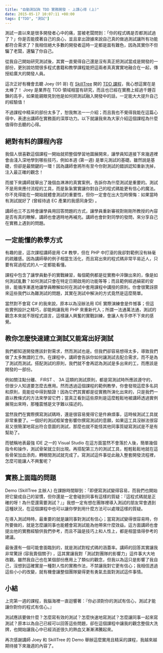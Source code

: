 ```yaml
---
title: "自動測試與 TDD 實務開發 - 上課心得 (上)"
date: 2015-05-17 10:07:11 +08:00
tags: ["TDD", "測試"]
---
```


測試一直以來是很多開發者心中的痛，當被老闆問到：「你的程式碼是否都測試過了？」你是否能摸著自己的良心，並且拿出證據來說自己真的做過測試讓所有功能都符合需求了？我相信絕大多數的開發者這時一定都是面有難色，因為其實你不但騙了老闆，還騙了你自己。

從我自己開始研究測試後，其實一直覺得自己還是沒有真正把測試當成是開發的一部份，更別說坊間很多程式書籍和教學課程能把這兩者真真實實地融合在一起，傳授給廣大的開發人員。

這次正好有機會去聽 Joey (91 哥) 在 [SkillTree](http://skilltree.my/) 開的 [TDD 課程](http://skilltree.my/events/ebg)，我心想這實在是太棒了！ Joey 是業界在 TDD 領域相當有研究，而且也已經在實務上經過千錘百鍊的高手，如果能親眼見到他是如何把測試融入開發中的話，一定能大大提升自己的經驗值！

不過課程中精采的部份太多了，恕我無法一一介紹；而且我也不覺得我能在這篇心得中，表達出講師在實務面的深厚功力。以下就讓我來為大家介紹這個課程為什麼值得你去聽的心得。

<!-- more -->

## 絕對有料的課程內容

我個人很喜歡這個課程一開始就把整個學習地圖展開來，讓學員知道接下來幾週裡會由淺入深地學到哪些技巧，例如本週 (第一週) 是單元測試的基礎。雖然說是基礎，但卻是最關鍵的一環！因為講師會將所有至今你對測試的錯誤認知重新洗掉，注入最正確的觀念！

而接下來講師就舉出了幾個血淋淋的真實案例，告訴你為什麼測試是重要的。測試不是用來應付流程的工具，而是紥紥實實讓你對自己的程式碼能更有信心的魔法。你不見得能在一開始就體會測試的重要性，但你一定會在出大包時懊悔：如果當時有測試就好了 (曾經待過 EC 產業的我感同身受) 。

講師也三不五時會讓學員用回答問題的方式，讓學員重新審視對剛剛所教授的內容是否有真的瞭解，講師也會適時地再補充。講師也會針對同學的發問，來分享自己在實務上遇到的問題。

## 一定能懂的教學方式

有趣的是，這次課程講師是用 C# 教學，但在 PHP 中打滾的我卻對範例沒有絲毫的疏離感。因為講師舉的例子相當生活化，而且寫出來的程式碼非常平易近人，只要有寫過程式的人一定都能看懂。

課程中包含了讓學員動手的實戰練習，每個範例都是從實務中淬鍊出來的，像是如何測試亂數？如何測試只會在特定日期啟用的功能等等；而且範例經過縝密的安排，能循序漸進地讓學員瞭解如何在測試中套用課程中講授的原則。你會很驚訝原來這些我們以為難測試的問題，其實在測試中解決的方式竟然是這麼簡單。

當然對不會寫 C# 的我來說，原本以為沒辦法用 IDE 實際演練會是件憾事；但這些實例設計之精巧，卻能夠讓我用 PHP 來重新代入；所謂一法通萬法通，測試的觀念本來就不限程式語言，這樣讓人興奮的實戰訓練，會讓人有手停不下來的感覺。

## 教你怎麼快速建立測試又能寫出好測試

我們都知道開發應該針對需求，然而測試也是。但我們卻容易想得太多，導致我們做了太多無謂的工作。在課程中，講師會告訴你如何讓測試去配合需求，而不是為了測試而測試。搭配測試的原則，我們就不會再認為測試是多出來的工，而應該是開發的一部份。

例如關注點分離、 FIRST 、 3A 這類的測試原則，都是寫測試時所應該遵守的，但很少人知道要怎麼去應用。然而透過這個課程的範例教學，你會發現這麼多名詞和原則，竟能從中得到驗證！因為它們其實都是從實務所演化出來的，只是我們一直以教條式的方法來學習它們；當真正看到這些原則是這麼輕鬆地被講師透過實例展現出來時，那種震憾是文字難以描述的。

當然我們在實際撰寫測試碼時，還是很容易覺得它是件麻煩事，這時候測試工具就非常重要了。一個好的測試框架會影響你撰寫測試的意願，如果這工具沒辦法很容易又很簡潔地寫出符合意圖的測試，那麼也就不能怪其他同事質疑寫測試是不是有幫助了。

而號稱地表最強 IDE 之一的 Visual Studio 在這方面當然不會落於人後，簡單幾個指令和操作，測試骨架就立刻出現。再搭配第三方的測試工具，輕輕鬆鬆地就在這些骨架加血添肉，轉眼間測試就完成了。寫測試這件事從此融入整套開發流程裡，怎麼可能讓人不興奮呢？

## 實務上面臨的問題

Demo (SkillTree 主辦人) 在課餘時間聊到：「即便寫測試變得容易，而我們也開始把它變成自己的習慣，但你還是一定會碰到同事有這樣的質疑：『這程式碼就是正確的呀！為什麼還需要測試？』」我想一定有想在團隊裡導入測試的朋友常會遇到這種狀況，在這個課程中也可以讓你學到用什麼方法可以處理這樣的質疑。

在導入測試時時，最重要的就是讓同事對測試有信心；當寫測試變得很容易時，你所要做的，就是怎麼讓同事也能體會寫測試能為他帶來什麼效益。這方面講師也會提出他的實務經驗供我們參考，而且不論是技巧上和人性上，都是相當值得參考的建議。

最後還有一個可能會面臨到的，就是測試對程式碼的涵蓋率。講師的回答其實讓我非常驚訝 (容我賣個關子) ，這其實讓我對「測試對團隊的影響力」這件事大大地改觀。雖然我自己也在某個部份應用上了類似的觀念，但我以為這只是影響了我自己，沒想到這確實是一種對人性的實務作法，不禁讓我對它更有信心；我相信透過這些小小的改變，就有機會讓整個團隊變得更有勇氣去面對測試這件事情。

## 小結

上完第一週的課程，我腦海裡一直迴響著：『你必須對你的測試有信心，測試才能讓你對你的程式有信心。』

測試應該要做什麼？怎麼寫有效的測試？怎麼快速地寫測試？怎麼讓同事一起來寫測試？原本以為自己已經可以回答這些問題，卻在這個課程中讓我的觀念整個大洗牌，也開始讓我心中已經消逝很久的熱血又漸漸沸騰起來。

再次感謝講師 Joey 和 SkillTree 的 Demo 舉辦這麼實用且精采的課程，我越來越期待接下來幾週的內容了。